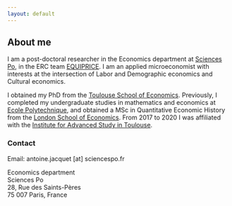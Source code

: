 ```yaml
---
layout: default
---
```


## About me

I am a post-doctoral researcher in the Economics department at [Sciences Po](https://www.tse-fr.eu), in the ERC team [EQUIPRICE](http://alfredgalichon.com/equiprice/). 
I am an applied microeconomist with interests at the intersection of Labor and Demographic economics and Cultural economics.

<!--
In my [research](.\research.html), I am broadly interested in how culture interacts with economic incentives and outcomes, with the aim to understand how policies differentially affect cultural minorities.
To study this, I use microeconomic theory and empirical methods, in particular structural econometrics.
-->

I obtained my PhD from the [Toulouse School of Economics](https://www.tse-fr.eu). Previously, I completed my undergraduate studies in mathematics and economics at [Ecole Polytechnique](https://www.polytechnique.edu), and obtained a MSc in Quantitative Economic History from the [London School of Economics](https://www.lse.ac.uk).
From 2017 to 2020 I was affiliated with the [Institute for Advanced Study in Toulouse](https://www.iast.fr).
<!--
During the winter 2022 I was visiting scholar at the Economics department at [Columbia University](https://econ.columbia.edu).
-->


### Contact

Email: antoine.jacquet \[at\] sciencespo.fr

Economics department  
Sciences Po  
28, Rue des Saints-Pères  
75 007 Paris, France
